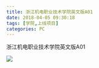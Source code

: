 ```yaml
---
title: 浙江机电职业技术学院英文版A01
date: 2018-04-05 09:30:18
tags: [学院,上线项目]
categories: PC
---
```


浙江机电职业技术学院英文版A01

![](http://7xrlyl.com1.z0.glb.clouddn.com/20171206%E6%B5%99%E6%B1%9F%E6%9C%BA%E7%94%B5%E8%81%8C%E4%B8%9A%E6%8A%80%E6%9C%AF%E5%AD%A6%E9%99%A2%E8%8B%B1%E6%96%87%E7%89%88A01.jpg-athene)


